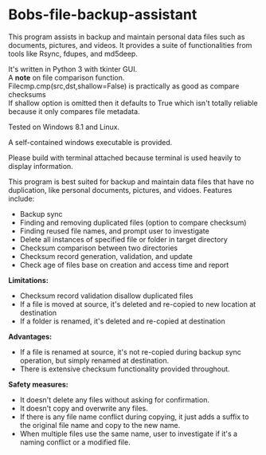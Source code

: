 # Bobs-file-backup-assistant
This program assists in backup and maintain personal data files such as documents, pictures, and videos.
It provides a suite of functionalities from tools like Rsync, fdupes, and md5deep.

It's written in Python 3 with tkinter GUI.\
A **note** on file comparison function.\
Filecmp.cmp(src,dst,shallow=False) is practically as good as compare checksums\
If shallow option is omitted then it defaults to True which isn't totally reliable\
because it only compares file metadata.

Tested on Windows 8.1 and Linux.

A self-contained windows executable is provided.

Please build with terminal attached because terminal is used heavily to display information.

This program is best suited for backup and maintain data files that have no duplication, like personal documents, pictures, and vidoes.
Features include:
- Backup sync
- Finding and removing duplicated files (option to compare checksum)
- Finding reused file names, and prompt user to investigate
- Delete all instances of specified file or folder in target directory
- Checksum comparison between two directories
- Checksum record generation, validation, and update
- Check age of files base on creation and access time and report

**Limitations:**
- Checksum record validation disallow duplicated files
- If a file is moved at source, it's deleted and re-copied to new location at destination
- If a folder is renamed, it's deleted and re-copied at destination

**Advantages:**
- If a file is renamed at source, it's not re-copied during backup sync operation, but simply renamed at destination.
- There is extensive checksum functionality provided throughout.

**Safety measures:**
- It doesn't delete any files without asking for confirmation.
- It doesn't copy and overwrite any files.
- If there is any file name conflict during copying, it just adds a suffix to the original file name and copy to the new name.
- When multiple files use the same name, user to investigate if it's a naming conflict or a modified file.

